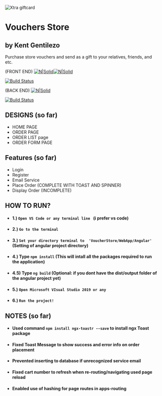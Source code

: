 ![Xtra giftcard](https://i.imgur.com/JYE6DdB.png)

# Vouchers Store 
## by Kent Gentilezo

Purchase store vouchers and send as a gift to your relatives, friends, and etc.

(FRONT END)
[![N|Solid](https://i.imgur.com/GN19unc.png)](https://angular.io)[![N|Solid](https://i.imgur.com/pdTHG83.png)](https://mdbootstrap.com/)

[![Build Status](https://travis-ci.org/joemccann/dillinger.svg?branch=master)](https://github.com/Lezo13/Voucher-Shop-Front-End-)


(BACK END)
[![N|Solid](https://i.imgur.com/NsUYl0c.png)](https://asp.net)

[![Build Status](https://travis-ci.org/joemccann/dillinger.svg?branch=master)](https://github.com/Lezo13/VoucherShop/)


## DESIGNS (so far)
- HOME PAGE 
- ORDER PAGE
- ORDER LIST page
- ORDER FORM PAGE

## Features (so far)

- Login
- Register
- Email Service
- Place Order (COMPLETE WITH TOAST AND SPINNER)
- Display Order (INCOMPLETE)

## HOW TO RUN?

- #### 1.) `Open VS Code or any terminal line ` (i prefer vs code)
- #### 2.) `Go to the terminal`
- #### 3.) `Set your directory terminal to  'VoucherStore/WebApp/Angular' ` (Setting of angular project directory)
- #### 4.) Type `npm install` (This will intall all the packages required to run the application)
- #### 4.5) Type `ng build` (Optional: if you dont have the dist/output folder of the angular project yet)
- #### 5.) `Open Microsoft VIsual Studio 2019 or any`
- #### 6.) `Run the project!`

## NOTES (so far)

- #### Used command `npm install ngx-toastr --save` to install ngx Toast package
- #### Fixed Toast Message to show success and error info on order placement
- #### Prevented inserting to database if unrecognized service email
- #### Fixed cart number to refresh when re-routing/navigating used page reload
- #### Enabled use of hashing for page routes in apps-routing